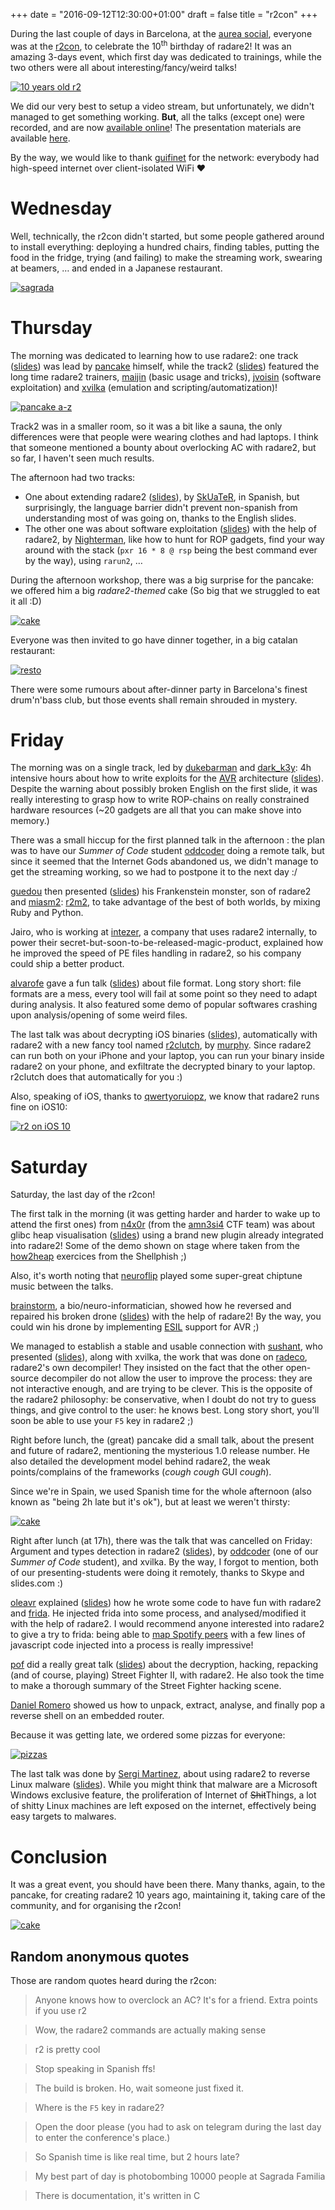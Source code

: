 +++
date = "2016-09-12T12:30:00+01:00"
draft = false
title = "r2con"
+++

During the last couple of days in Barcelona, at the [aurea social](http://www.aureasocial.org/), everyone was at the [r2con]( http://rada.re/con ), to celebrate the 10<sup>th</sup> birthday of radare2! It was an amazing 3-days event, which first day was dedicated to trainings, while the two others were all about interesting/fancy/weird talks!

[![10 years old r2](/images/r2con_10yold.jpg)](/images/r2con_10yold.jpg)

We did our very best to setup a video stream, but unfortunately, we didn't
managed to get something working. **But**, all the talks (except one) were
recorded, and are now [available
online](https://www.youtube.com/channel/UC3G6k7XfTgcWD2PJR8qJSkQ/videos?sort=dd&shelf_id=0&view=0)!
The presentation materials are available
[here](https://github.com/radareorg/r2con).

By the way, we would like to thank [guifinet](https://guifi.net/en) for the network: everybody had high-speed internet over client-isolated WiFi ♥ 

# Wednesday

Well, technically, the r2con didn't started, but some people gathered around to install everything: deploying a hundred chairs, finding tables, putting the food in the fridge, trying (and failing) to make the streaming work, swearing at beamers, … and ended in a Japanese restaurant.

[![sagrada](/images/r2con_sagrada.jpg)](/images/r2con_sagrada.jpg)

# Thursday

The morning was dedicated to learning how to use radare2: one track
([slides](https://github.com/radareorg/r2con/tree/master/2016/trainings/02-a-to-z)) was lead by
[pancake](https://twitter.com/trufae) himself, while the track2
([slides](https://github.com/radareorg/r2con/tree/master/2016/trainings/01-intro)) featured the long time radare2 trainers, [maijin](https://twitter.com/maijin212) (basic usage and tricks), [jvoisin](https://dustri.org) (software exploitation) and [xvilka](https://twitter.com/akochkov) (emulation and scripting/automatization)!

[![pancake a-z](/images/r2con_a2z.jpg)](/images/r2con_a2z.jpg)

Track2 was in a smaller room, so it was a bit like a sauna, the only differences were that people were wearing clothes and had laptops. I think that someone mentioned a bounty about overlocking AC with radare2, but so far, I haven't seen much results.  

The afternoon had two tracks:

- One about extending radare2
  ([slides](https://github.com/radareorg/r2con/tree/master/2016/trainings/04-plugin-esil)), by [SkUaTeR](https://twitter.com/sanguinawer), in Spanish, but surprisingly, the language barrier didn't prevent non-spanish from understanding most of was going on, thanks to the English slides.
- The other one was about software exploitation
  ([slides](https://github.com/radareorg/r2con/tree/master/2016/trainings/03-linux-xpl)) with the help of radare2, by [Nighterman](https://twitter.com/NighterMan), like how to hunt for ROP gadgets, find your way around with the stack (`pxr 16 * 8 @ rsp` being the best command ever by the way), using `rarun2`, …

During the afternoon workshop, there was a big surprise for the pancake: we offered him a big *radare2-themed* cake (So big that we struggled to eat it all :D)

[![cake](/images/r2con_cake.jpg)](/images/r2con_cake.jpg)

Everyone was then invited to go have dinner together, in a big catalan restaurant:

[![resto](/images/r2con_resto.jpg)](/images/r2con_resto.jpg)

There were some rumours about after-dinner party in Barcelona's finest drum'n'bass club, but those events shall remain shrouded in mystery.

# Friday

The morning was on a single track, led by
[dukebarman](https://twitter.com/dukebarman) and
[dark_k3y](https://twitter.com/dark_k3y): 4h intensive hours about how to write
exploits for the [AVR](https://en.wikipedia.org/wiki/Atmel_AVR) architecture
([slides](https://github.com/radareorg/r2con/tree/master/2016/trainings/05-avr-explotation)). Despite the warning about possibly broken English on the first slide, it was really interesting to grasp how to write ROP-chains on really constrained hardware resources (~20 gadgets are all that you can make shove into memory.)

There was a small hiccup for the first planned talk in the afternoon : the plan
was to have our *Summer of Code* student
[oddcoder](https://twitter.com/anoddcoder) doing a remote talk, but since it seemed that the Internet Gods abandoned us, we didn't manage to get the streaming working, so we had to postpone it to the next day :/

[guedou](https://twitter.com/guedou) then presented
([slides](https://github.com/radareorg/r2con/tree/master/2016/talks/02-r2m2)) his Frankenstein monster, son of radare2 and [miasm2](https://github.com/cea-sec/miasm): [r2m2](https://github.com/guedou/r2m2), to take advantage of the best of both worlds, by mixing Ruby and Python.

Jairo, who is working at [intezer](Intezer), a company that uses radare2 internally, to power their secret-but-soon-to-be-released-magic-product, explained how he improved the speed of PE files handling in radare2, so his company could ship a better product.

[alvarofe](https://twitter.com/alvaro_fe) gave a fun talk
([slides](https://github.com/radareorg/r2con/tree/master/2016/talks/03-fileformats)) about file format. Long story short: file formats are a mess, every tool will fail at some point so they need to adapt during analysis. It also featured some demo of popular softwares crashing upon analysis/opening of some weird files.

The last talk was about decrypting iOS binaries
([slides](https://github.com/radareorg/r2con/tree/master/2016/talks/04-r2clutch)), automatically with radare2 with a new fancy tool named [r2clutch](https://github.com/as0ler/r2clutch), by [murphy](https://twitter.com/as0ler). Since radare2 can run both on your iPhone and your laptop, you can run your binary inside radare2 on your phone, and exfiltrate the decrypted binary to your laptop. r2clutch does that automatically for you :)

Also, speaking of iOS, thanks to
[qwertyoruiopz](https://twitter.com/qwertyoruiopz), we know that radare2 runs
fine on iOS10:

[![r2 on iOS 10](/images/r2con_ios10.jpg)](/images/r2con_iso10.jpg)

# Saturday

Saturday, the last day of the r2con!

The first talk in the morning (it was getting harder and harder to wake up to
attend the first ones) from [n4x0r](https://twitter.com/n4x0r_) (from the
[amn3si4](https://www.amn3s1a.com) CTF team) was about glibc heap visualisation
([slides](https://github.com/radareorg/r2con/tree/master/2016/talks/05-HeapAnalysis)) using a brand new plugin already integrated into radare2! Some of the demo shown on stage where taken from the [how2heap](https://github.com/shellphish/how2heap) exercices from the Shellphish ;)

Also, it's worth noting that [neuroflip](https://twitter.com/neuroflip) played some super-great chiptune music between the talks.

[brainstorm](http://blogs.nopcode.org/about/), a bio/neuro-informatician,
showed how he reversed and repaired his broken drone
([slides](https://github.com/radareorg/r2con/tree/master/2016/talks/06-drone)) with the help of radare2! By the way, you could win his drone by implementing [ESIL](https://github.com/radare/radare2book/blob/master/esil.md) support for AVR ;)

We managed to establish a stable and usable connection with
[sushant](https://twitter.com/_sushant94), who presented
([slides](https://github.com/radareorg/r2con/tree/master/2016/talks/07-radeco)), along with xvilka, the work that was done on [radeco](https://github.com/radare/radeco-lib), radare2's own decompiler! They insisted on the fact that the other open-source decompiler do not allow the user to improve the process: they are not interactive enough, and are trying to be clever. This is the opposite of the radare2 philosophy: be conservative, when I doubt do not try to guess things, and give control to the user: he knows best.
Long story short, you'll soon be able to use your `F5` key in radare2 ;)

Right before lunch, the (great) pancake did a small talk, about the present and future of radare2, mentioning the mysterious 1.0 release number. He also detailed the development model behind radare2, the weak points/complains of the frameworks (*cough cough* GUI *cough*).

Since we're in Spain, we used Spanish time for the whole afternoon (also known
as "being 2h late but it's ok"), but at least we weren't thirsty:

[![cake](/images/r2con_calimucho.jpg)](/images/r2con_calimucho.jpg)

Right after lunch (at 17h), there was the talk that was cancelled on Friday:
Argument and types detection in radare2
([slides](https://github.com/radareorg/r2con/tree/master/2016/talks/01-GSoC-RSoC)), by [oddcoder](https://www.oddcoder.com/ ) (one of our *Summer of Code* student), and xvilka. By the way, I forgot to mention, both of our presenting-students were doing it remotely, thanks to Skype and slides.com :) 

[oleavr](https://twitter.com/oleavr) explained
([slides](https://github.com/radareorg/r2con/tree/master/2016/talks/08-r2frida)) how he wrote some code to have fun with radare2 and [frida](http://frida.re). He injected frida into some process, and analysed/modified it with the help of radare2. I would recommend anyone interested into radare2 to give a try to frida: being able to [map Spotify peers](http://www.frida.re/docs/presentations/ncn-2015-cross-platform-reversing-with-frida.pdf) with a few lines of javascript code injected into a process is really impressive!

[pof]( https://twitter.com/pof ) did a really great talk
([slides](https://github.com/radareorg/r2con/tree/master/2016/talks/09-StreetFighter2X)) about the decryption, hacking, repacking (and of course, playing) Street Fighter II, with radare2. He also took the time to make a thorough summary of the Street Fighter hacking scene.

[Daniel Romero](https://twitter.com/daniel_rome) showed us how to unpack, extract, analyse, and finally pop a reverse shell on an embedded router. 

Because it was getting late, we ordered some pizzas for everyone:

[![pizzas](/images/r2con_pizza.jpg)](/images/r2con_pizza.jpg)

The last talk was done by [Sergi Martinez](http://twitter.com/zlowram_), about
using radare2 to reverse Linux malware
([slides](https://github.com/radareorg/r2con/tree/master/2016/talks/11-ReversingLinuxMalware)). While you might think that malware are a Microsoft Windows exclusive feature, the proliferation of Internet of <s>Shit</s>Things, a lot of shitty Linux machines are left exposed on the internet, effectively being easy targets to malwares. 


# Conclusion
It was a great event, you should have been there.
Many thanks, again, to the pancake, for creating radare2 10 years ago, maintaining it, taking care of the community, and for organising the r2con!

[![cake](/images/r2con_everybody.jpg)](/images/r2con_everybody.jpg)


## Random anonymous quotes

Those are random quotes heard during the r2con:

> Anyone knows how to overclock an AC? It's for a friend. Extra points if you use r2

> Wow, the radare2 commands are actually making sense

> r2 is pretty cool

> Stop speaking in Spanish ffs!

> The build is broken. Ho, wait someone just fixed it.

> Where is the `F5` key in radare2?

> Open the door please (you had to ask on telegram during the last day to enter the conference's place.)

> So Spanish time is like real time, but 2 hours late?

> My best part of day is photobombing 10000 people at Sagrada Familia

> There is documentation, it's written in C
